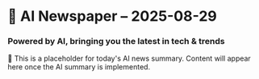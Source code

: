 # 📰 AI Newspaper – 2025-08-29

### Powered by AI, bringing you the latest in tech & trends

📰 This is a placeholder for today's AI news summary. Content will appear here once the AI summary is implemented.